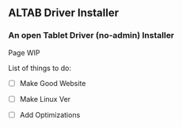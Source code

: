 ## ALTAB Driver Installer
### An open Tablet Driver (no-admin) Installer

Page WIP

List of things to do:
- [ ] Make Good Website
- [ ] Make Linux Ver
- [ ] Add Optimizations

